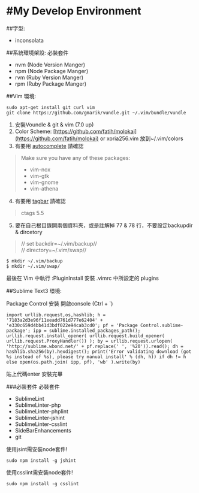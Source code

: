 #My Develop Environment
===============

##字型:
* inconsolata

##系統環境架設:
必裝套件
* nvm (Node Version Manger)
* npm (Node Package Manger)
* rvm (Ruby Version Manger)
* rpm (Ruby Package Manger)


##Vim 環境:

``` shell
sudo apt-get install git curl vim
git clone https://github.com/gmarik/vundle.git ~/.vim/bundle/vundle
```
1. 安裝Voundle & git & vim (7.0 up)  
2. Color Scheme: [https://github.com/fatih/molokai](https://github.com/fatih/molokai) or xoria256.vim  放到~/.vim/colors
3. 有要用 [autocomplete](http://github.com/Shougo/neocomplete) 請確認  

> Make sure you have any of these packages:
> * vim-nox
> * vim-gtk
> * vim-gnome
> * vim-athena

4. 有要用 [tagbar](https://github.com/majutsushi/tagbar) 請確認  

> ctags 5.5  

5. 要在自己根目錄開兩個資料夾，或是註解掉 77 & 78 行，不要設定backupdir & dircetory  

> // set backdir=~/.vim/backup//  
> // directory=~/.vim/swap//  


``` shell
$ mkdir ~/.vim/backup
$ mkdir ~/.vim/swap/
```


最後在 Vim 中執行 :PluginInstall 安裝 .vimrc 中所設定的 plugins

##Sublime Text3 環境:


Package Control 安裝
開啟console (Ctrl + `)

```
import urllib.request,os,hashlib; h = '7183a2d3e96f11eeadd761d777e62404' + 'e330c659d4bb41d3bdf022e94cab3cd0'; pf = 'Package Control.sublime-package'; ipp = sublime.installed_packages_path(); urllib.request.install_opener( urllib.request.build_opener( urllib.request.ProxyHandler()) ); by = urllib.request.urlopen( 'http://sublime.wbond.net/' + pf.replace(' ', '%20')).read(); dh = hashlib.sha256(by).hexdigest(); print('Error validating download (got %s instead of %s), please try manual install' % (dh, h)) if dh != h else open(os.path.join( ipp, pf), 'wb' ).write(by)
```

貼上代碼enter
安裝完畢

###必裝套件
必裝套件
* SublimeLint
* SublimeLinter-php
* SublimeLinter-phplint
* SublimeLinter-jshint
* SublimeLinter-csslint
* SideBarEnhancements
* git


使用jsint需安裝node套件!
``` shell
sudo npm install -g jshint
```

使用csslint需安裝node套件!
``` shell
sudo npm install -g csslint
```
